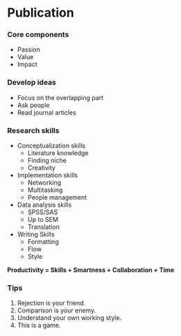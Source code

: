 # Publication

### Core components

- Passion
- Value
- Impact

### Develop ideas
- Focus on the overlapping part
- Ask people
- Read journal articles  

### Research skills

- Conceptualization skills
    - Literature knowledge
    - Finding niche
    - Creativity
- Implementation skills
    - Networking
    - Multitasking
    - People management
- Data analysis skills
    - SPSS/SAS
    - Up to SEM
    - Translation
- Writing Skills
    - Formatting
    - Flow
    - Style
    

**Productivity = Skills + Smartness + Collaboration + Time**

### Tips
1. Rejection is your friend.
2. Comparison is your enemy.
3. Understand your own working style.
4. This is a game.

